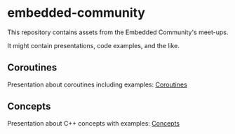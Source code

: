 # embedded-community

This repository contains assets from the Embedded Community's meet-ups.

It might contain presentations, code examples, and the like.

## Coroutines
Presentation about coroutines including examples:
[Coroutines](coroutines/Coroutines.md)

## Concepts
Presentation about C++ concepts with examples:
[Concepts](concepts/Concepts.md)